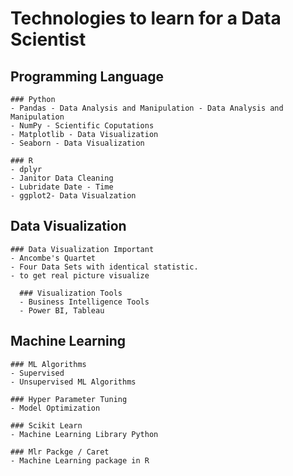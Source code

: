 # Technologies to learn for a Data Scientist

## Programming Language
```
### Python
- Pandas - Data Analysis and Manipulation - Data Analysis and Manipulation
- NumPy - Scientific Coputations  
- Matplotlib - Data Visualization
- Seaborn - Data Visualization

### R
- dplyr
- Janitor Data Cleaning
- Lubridate Date - Time
- ggplot2- Data Visualzation

```
## Data Visualization
```
### Data Visualization Important
- Ancombe's Quartet
- Four Data Sets with identical statistic.
- to get real picture visualize

  ### Visualization Tools
  - Business Intelligence Tools
  - Power BI, Tableau
```

## Machine Learning
 ```
### ML Algorithms
- Supervised
- Unsupervised ML Algorithms

### Hyper Parameter Tuning
- Model Optimization
    
### Scikit Learn
- Machine Learning Library Python
  
### Mlr Packge / Caret
- Machine Learning package in R
```

    

